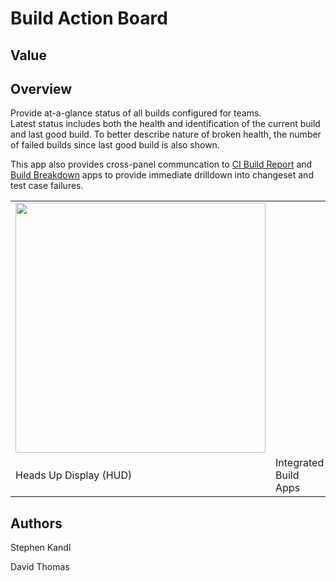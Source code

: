 Build Action Board
==================

## Value

## Overview

Provide at-a-glance status of all builds configured for teams.  
Latest status includes both the health and identification of 
the current build and last good build.  To better describe nature
of broken health, the number of failed builds since last good build is 
also shown.

This app also provides cross-panel communcation to [CI Build Report](https://github.com/RallyCommunity/build-dashboard)
and [Build Breakdown](https://github.com/EddieGotherman/BuildBreakdown) apps to provide immediate drilldown into
changeset and test case failures.

<table>
<tr><td><a href="https://raw.github.com/skandl/BuildActionBoard/master/build_action_board-HUD.png"><img width="400"
src="https://raw.github.com/skandl/BuildActionBoard/master/build_action_board-HUD.png"></a><td>
<td><a href="https://github.com/skandl/BuildActionBoard/blob/master/build_action_board-Integrated.png"><img width="400"
src="https://github.com/skandl/BuildActionBoard/blob/master/build_action_board-Integrated.png"></a></td></tr>
<tr><td>Heads Up Display (HUD)</td><td>Integrated Build Apps</td></tr>
</table>

## Authors

<p>Stephen Kandl <stephen.kandl@ge.com, GE Intelligent Platforms></p>
<p>David Thomas <dthomas@rallydev.com, Rally Software></p>
